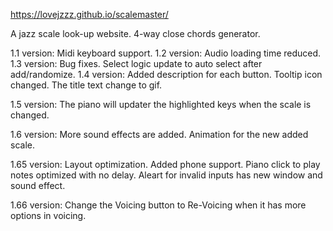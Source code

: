 https://lovejzzz.github.io/scalemaster/

A jazz scale look-up website.
4-way close chords generator.

1.1 version: Midi keyboard support.
1.2 version: Audio loading time reduced.
1.3 version: Bug fixes. Select logic update to auto select after add/randomize.
1.4 version: Added description for each button. Tooltip icon changed. The title text change to gif.

1.5 version: The piano will updater the highlighted keys when the scale is changed.

1.6 version: More sound effects are added. Animation for the new added scale.

1.65 version: Layout optimization. Added phone support. Piano click to play notes optimized with no delay. Aleart for invalid inputs has new window and sound effect.

1.66 version: Change the Voicing button to Re-Voicing when it has more options in voicing.